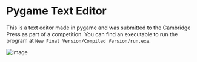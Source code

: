 # Pygame Text Editor
This is a text editor made in pygame and was submitted to the Cambridge Press as part of a competition. You can find an executable to run the program at `New Final Version/Compiled Version/run.exe`. 

![image](https://github.com/DavidBlairs/editor_pygame/assets/54111529/51b54462-dfe9-4fc9-8972-7cea6ba46329)
